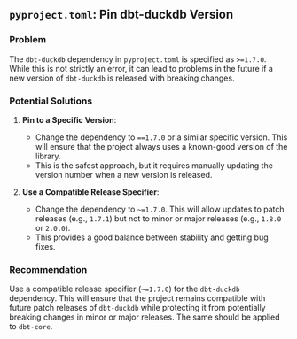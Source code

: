 ## `pyproject.toml`: Pin dbt-duckdb Version

### Problem

The `dbt-duckdb` dependency in `pyproject.toml` is specified as `>=1.7.0`. While this is not strictly an error, it can lead to problems in the future if a new version of `dbt-duckdb` is released with breaking changes.

### Potential Solutions

1.  **Pin to a Specific Version**:
    *   Change the dependency to `==1.7.0` or a similar specific version. This will ensure that the project always uses a known-good version of the library.
    *   This is the safest approach, but it requires manually updating the version number when a new version is released.

2.  **Use a Compatible Release Specifier**:
    *   Change the dependency to `~=1.7.0`. This will allow updates to patch releases (e.g., `1.7.1`) but not to minor or major releases (e.g., `1.8.0` or `2.0.0`).
    *   This provides a good balance between stability and getting bug fixes.

### Recommendation

Use a compatible release specifier (`~=1.7.0`) for the `dbt-duckdb` dependency. This will ensure that the project remains compatible with future patch releases of `dbt-duckdb` while protecting it from potentially breaking changes in minor or major releases. The same should be applied to `dbt-core`.
